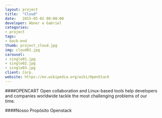 ```yaml
---
layout: project
title:  "Cloud"
date:   2015-05-02 00:00:00
developer: Abner e Gabriel
categories:
- project
tags:
- back-end
thumb: project_cloud.jpg
img: cloud01.jpg
carousel:
- single01.jpg
- single02.jpg
- single03.jpg
client: Corp.
website: https://en.wikipedia.org/wiki/OpenStack
---
```

####OPENCART
Open collaboration and Linux-based tools help developers and companies worldwide tackle the most challenging problems of our time.


####Nosso Propósito
Openstack
